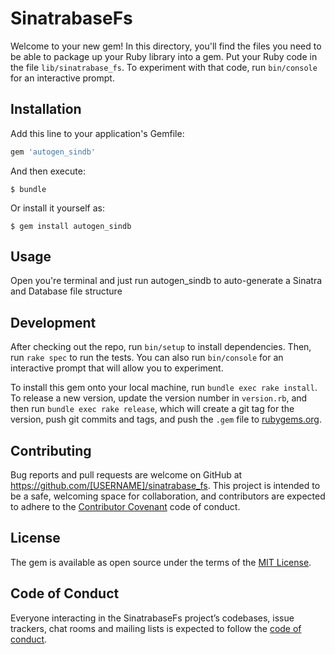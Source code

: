 # SinatrabaseFs

Welcome to your new gem! In this directory, you'll find the files you need to be able to package up your Ruby library into a gem. Put your Ruby code in the file `lib/sinatrabase_fs`. To experiment with that code, run `bin/console` for an interactive prompt.

## Installation

Add this line to your application's Gemfile:

```ruby
gem 'autogen_sindb'
```

And then execute:

    $ bundle

Or install it yourself as:

    $ gem install autogen_sindb

## Usage

Open you're terminal and just run autogen_sindb to auto-generate a Sinatra and Database file structure

## Development

After checking out the repo, run `bin/setup` to install dependencies. Then, run `rake spec` to run the tests. You can also run `bin/console` for an interactive prompt that will allow you to experiment.

To install this gem onto your local machine, run `bundle exec rake install`. To release a new version, update the version number in `version.rb`, and then run `bundle exec rake release`, which will create a git tag for the version, push git commits and tags, and push the `.gem` file to [rubygems.org](https://rubygems.org).

## Contributing

Bug reports and pull requests are welcome on GitHub at https://github.com/[USERNAME]/sinatrabase_fs. This project is intended to be a safe, welcoming space for collaboration, and contributors are expected to adhere to the [Contributor Covenant](http://contributor-covenant.org) code of conduct.

## License

The gem is available as open source under the terms of the [MIT License](https://opensource.org/licenses/MIT).

## Code of Conduct

Everyone interacting in the SinatrabaseFs project’s codebases, issue trackers, chat rooms and mailing lists is expected to follow the [code of conduct](https://github.com/[USERNAME]/sinatrabase_fs/blob/master/CODE_OF_CONDUCT.md).
